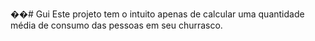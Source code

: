 ��#   G u i 
 Este projeto tem o intuito apenas de calcular uma quantidade média de consumo das pessoas em seu churrasco.
 
